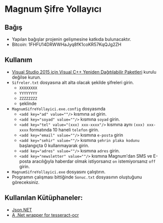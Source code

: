 # Magnum Şifre Yollayıcı

## Bağış
  - Yapılan bağışlar projenin gelişmesine katkıda bulunacaktır.
  - Bitcoin: 1FHFU14DRWWHaJyq8fK1coKR57KqQJg2ZH

## Kullanım
  - [Visual Studio 2015 için Visual C++ Yeniden Dağıtılabilir Paketleri](https://www.microsoft.com/tr-TR/download/details.aspx?id=48145 "Visual Studio 2015 için Visual C++ Yeniden Dağıtılabilir Paketleri") kurulu değilse kurun.
  - `Sifreler.txt` dosyasına alt alta olacak şekilde şifreleri girin.
    - `XXXXXXXX`
    - `YYYYYYYY`
    - `ZZZZZZZZ`
    - şeklinde
  - `MagnumSifreYollayici.exe.config` dosyasında
    - `<add key="ad" value=""/>` kısmına `ad` girin.
    - `<add key="soyad" value=""/>` kısmına `soyad` girin.
    - `<add key="tel" value="(xxx) xxx-xxxx"/>` kısmına aynı `(xxx) xxx-xxxx` formatında 10 haneli `telefon` girin.
    - `<add key="email" value=""/>` kısmına `e-posta` girin
    - `<add key="sehir" value=""/>` kısmına `şehrin plaka kodunu` başlangıçta 0 kullanmayarak girin.
    - `<add key="adres" value=""/>` kısmına `adres` girin.
    - `<add key="newsletter" value=""/>` kısmına Magnum'dan SMS ve E-posta aracılığıyla haberdar olmak istiyorsanız `on` istemiyorsanız `off` girin.
  - `MagnumSifreYollayici.exe` dosyasını çalıştırın.
  - Programın çalışması bittiğinde `Sonuc.txt` dosyasının oluştuğunu göreceksiniz.

## Kullanılan Kütüphaneler:
  - [Json.NET](https://github.com/JamesNK/Newtonsoft.Json "Json.NET")
  - [A .Net wrapper for tesseract-ocr](https://github.com/charlesw/tesseract "A .Net wrapper for tesseract-ocr")
  